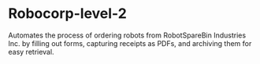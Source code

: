 # Robocorp-level-2
Automates the process of ordering robots from RobotSpareBin Industries Inc. by filling out forms, capturing receipts as PDFs, and archiving them for easy retrieval.

